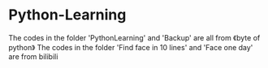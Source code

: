 # Python-Learning

The codes in the folder 'PythonLearning' and 'Backup' are all from 《byte of python》
The codes in the folder 'Find face in 10 lines' and 'Face one day' are from bilibili
